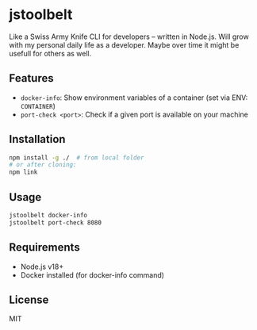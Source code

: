 # jstoolbelt

Like a Swiss Army Knife CLI for developers – written in Node.js.
Will grow with my personal daily life as a developer. Maybe over time
it might be usefull for others as well. 

## Features

- `docker-info`: Show environment variables of a container (set via ENV: `CONTAINER`)
- `port-check <port>`: Check if a given port is available on your machine

## Installation

```bash
npm install -g ./  # from local folder
# or after cloning:
npm link
```

## Usage

```bash
jstoolbelt docker-info
jstoolbelt port-check 8080
```

## Requirements

- Node.js v18+
- Docker installed (for docker-info command)

## License
MIT
